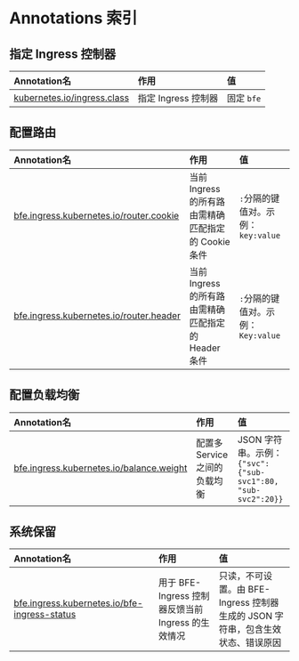 # Annotations 索引

## 指定 Ingress 控制器

| Annotation名 | 作用 | 值 |
|:---|:---|:---|
| [kubernetes.io/ingress.class][] | 指定 Ingress 控制器 | 固定 `bfe` |

## 配置路由

| Annotation名 | 作用 | 值 |
|:---|:---|:---|
| [bfe.ingress.kubernetes.io/router.cookie][] | 当前 Ingress 的所有路由需精确匹配指定的 Cookie 条件 | `:`分隔的键值对。示例：`key:value` |
| [bfe.ingress.kubernetes.io/router.header][] | 当前 Ingress 的所有路由需精确匹配指定的 Header 条件 | `:`分隔的键值对。示例：`Key:value` |

## 配置负载均衡

| Annotation名 | 作用 | 值 |
|:---|:---|:---|
| [bfe.ingress.kubernetes.io/balance.weight][] | 配置多 Service 之间的负载均衡 | JSON 字符串。示例：`{"svc": {"sub-svc1":80, "sub-svc2":20}}` |

## 系统保留

| Annotation名 | 作用 | 值 |
|:---|:---|:---|
| [bfe.ingress.kubernetes.io/bfe-ingress-status][] | 用于 BFE-Ingress 控制器反馈当前 Ingress 的生效情况 | 只读，不可设置。由 BFE-Ingress 控制器生成的 JSON 字符串，包含生效状态、错误原因|

[kubernetes.io/ingress.class]: https://kubernetes.io/zh-cn/docs/concepts/services-networking/ingress/#deprecated-annotation

[bfe.ingress.kubernetes.io/bfe-ingress-status]: ../ingress/validate-state.md

[bfe.ingress.kubernetes.io/router.cookie]: ../ingress/basic.md#cookie

[bfe.ingress.kubernetes.io/router.header]: ../ingress/basic.md#header

[bfe.ingress.kubernetes.io/balance.weight]: ../ingress/load-balance.md